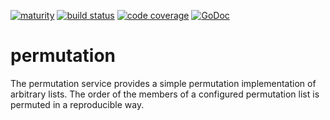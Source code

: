 [![maturity](https://img.shields.io/badge/status-stable-brightgreen.svg)](https://github.com/the-anna-project/permutation) [![build status](https://travis-ci.org/the-anna-project/permutation.svg?branch=master)](https://travis-ci.org/the-anna-project/permutation) [![code coverage](https://codecov.io/github/the-anna-project/permutation/coverage.svg?branch=master)](https://codecov.io/github/the-anna-project/permutation?branch=master) [![GoDoc](https://godoc.org/github.com/the-anna-project/permutation?status.svg)](http://godoc.org/github.com/the-anna-project/permutation)

# permutation
The permutation service provides a simple permutation implementation of
arbitrary lists. The order of the members of a configured permutation list is
permuted in a reproducible way.
